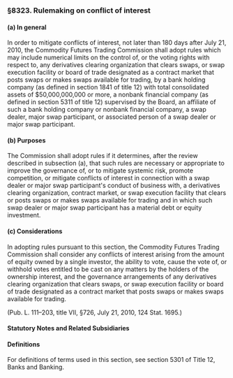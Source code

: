### §8323. Rulemaking on conflict of interest ###

#### (a) In general ####

In order to mitigate conflicts of interest, not later than 180 days after July 21, 2010, the Commodity Futures Trading Commission shall adopt rules which may include numerical limits on the control of, or the voting rights with respect to, any derivatives clearing organization that clears swaps, or swap execution facility or board of trade designated as a contract market that posts swaps or makes swaps available for trading, by a bank holding company (as defined in section 1841 of title 12) with total consolidated assets of $50,000,000,000 or more, a nonbank financial company (as defined in section 5311 of title 12) supervised by the Board, an affiliate of such a bank holding company or nonbank financial company, a swap dealer, major swap participant, or associated person of a swap dealer or major swap participant.

#### (b) Purposes ####

The Commission shall adopt rules if it determines, after the review described in subsection (a), that such rules are necessary or appropriate to improve the governance of, or to mitigate systemic risk, promote competition, or mitigate conflicts of interest in connection with a swap dealer or major swap participant's conduct of business with, a derivatives clearing organization, contract market, or swap execution facility that clears or posts swaps or makes swaps available for trading and in which such swap dealer or major swap participant has a material debt or equity investment.

#### (c) Considerations ####

In adopting rules pursuant to this section, the Commodity Futures Trading Commission shall consider any conflicts of interest arising from the amount of equity owned by a single investor, the ability to vote, cause the vote of, or withhold votes entitled to be cast on any matters by the holders of the ownership interest, and the governance arrangements of any derivatives clearing organization that clears swaps, or swap execution facility or board of trade designated as a contract market that posts swaps or makes swaps available for trading.

(Pub. L. 111–203, title VII, §726, July 21, 2010, 124 Stat. 1695.)

#### **Statutory Notes and Related Subsidiaries** ####

#### Definitions ####

For definitions of terms used in this section, see section 5301 of Title 12, Banks and Banking.